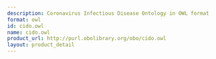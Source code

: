 ```yaml
---
description: Coronavirus Infectious Disease Ontology in OWL format
format: owl
id: cido.owl
name: cido.owl
product_url: http://purl.obolibrary.org/obo/cido.owl
layout: product_detail
---
```

